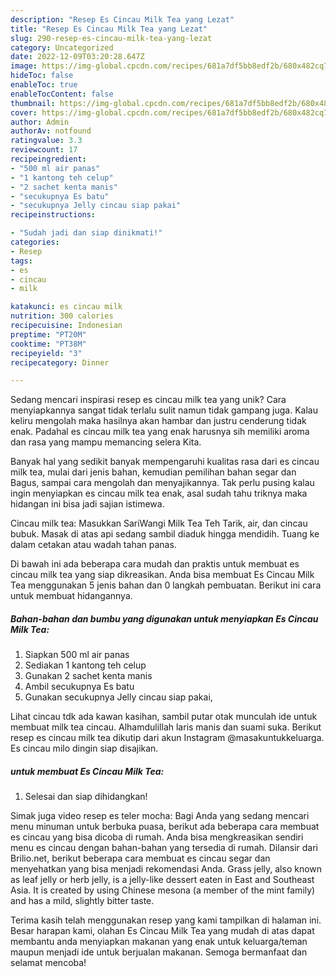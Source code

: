 ```yaml
---
description: "Resep Es Cincau Milk Tea yang Lezat"
title: "Resep Es Cincau Milk Tea yang Lezat"
slug: 290-resep-es-cincau-milk-tea-yang-lezat
category: Uncategorized
date: 2022-12-09T03:20:28.647Z
image: https://img-global.cpcdn.com/recipes/681a7df5bb8edf2b/680x482cq70/es-cincau-milk-tea-foto-resep-utama.jpg
hideToc: false
enableToc: true
enableTocContent: false
thumbnail: https://img-global.cpcdn.com/recipes/681a7df5bb8edf2b/680x482cq70/es-cincau-milk-tea-foto-resep-utama.jpg
cover: https://img-global.cpcdn.com/recipes/681a7df5bb8edf2b/680x482cq70/es-cincau-milk-tea-foto-resep-utama.jpg
author: Admin
authorAv: notfound
ratingvalue: 3.3
reviewcount: 17
recipeingredient:
- "500 ml air panas"
- "1 kantong teh celup"
- "2 sachet kenta manis"
- "secukupnya Es batu"
- "secukupnya Jelly cincau siap pakai"
recipeinstructions:

- "Sudah jadi dan siap dinikmati!"
categories:
- Resep
tags:
- es
- cincau
- milk

katakunci: es cincau milk 
nutrition: 300 calories
recipecuisine: Indonesian
preptime: "PT20M"
cooktime: "PT38M"
recipeyield: "3"
recipecategory: Dinner

---
```





Sedang mencari inspirasi resep es cincau milk tea yang unik? Cara menyiapkannya sangat tidak terlalu sulit namun tidak gampang juga. Kalau keliru mengolah maka hasilnya akan hambar dan justru cenderung tidak enak. Padahal es cincau milk tea yang enak harusnya sih memiliki aroma dan rasa yang mampu memancing selera Kita.





Banyak hal yang sedikit banyak mempengaruhi kualitas rasa dari es cincau milk tea, mulai dari jenis bahan, kemudian pemilihan bahan segar dan Bagus, sampai cara mengolah dan menyajikannya. Tak perlu pusing kalau ingin menyiapkan es cincau milk tea enak,      asal sudah tahu triknya maka hidangan ini bisa jadi sajian istimewa.














Cincau milk tea: Masukkan SariWangi Milk Tea Teh Tarik, air, dan cincau bubuk. Masak di atas api sedang sambil diaduk hingga mendidih. Tuang ke dalam cetakan atau wadah tahan panas.






Di bawah ini ada beberapa cara mudah dan praktis untuk membuat es cincau milk tea yang siap dikreasikan. Anda bisa membuat Es Cincau Milk Tea menggunakan 5 jenis bahan dan 0 langkah pembuatan. Berikut ini cara untuk membuat hidangannya.

<!--inarticleads1-->

##### Bahan-bahan dan bumbu yang digunakan untuk menyiapkan Es Cincau Milk Tea:

1. Siapkan 500 ml air panas
1. Sediakan 1 kantong teh celup
1. Gunakan 2 sachet kenta manis
1. Ambil secukupnya Es batu
1. Gunakan secukupnya Jelly cincau siap pakai,


Lihat cincau tdk ada kawan kasihan, sambil putar otak munculah ide untuk membuat milk tea cincau. Alhamdulillah laris manis dan suami suka. Berikut resep es cincau milk tea dikutip dari akun Instagram @masakuntukkeluarga. Es cincau milo dingin siap disajikan. 

<!--inarticleads2-->

#####  untuk membuat Es Cincau Milk Tea:


1. Selesai dan siap dihidangkan!

Simak juga video resep es teler mocha: Bagi Anda yang sedang mencari menu minuman untuk berbuka puasa, berikut ada beberapa cara membuat es cincau yang bisa dicoba di rumah. Anda bisa mengkreasikan sendiri menu es cincau dengan bahan-bahan yang tersedia di rumah. Dilansir dari Brilio.net, berikut beberapa cara membuat es cincau segar dan menyehatkan yang bisa menjadi rekomendasi Anda. Grass jelly, also known as leaf jelly or herb jelly, is a jelly-like dessert eaten in East and Southeast Asia. It is created by using Chinese mesona (a member of the mint family) and has a mild, slightly bitter taste. 

Terima kasih telah menggunakan resep yang kami tampilkan di halaman ini. Besar harapan kami, olahan Es Cincau Milk Tea yang mudah di atas dapat membantu anda menyiapkan makanan yang enak untuk keluarga/teman maupun menjadi ide untuk berjualan makanan. Semoga bermanfaat dan selamat mencoba!
